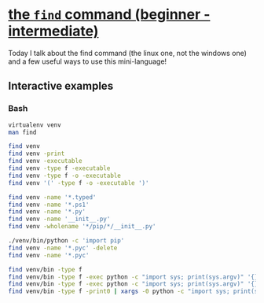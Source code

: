 # [the `find` command (beginner - intermediate)](https://youtu.be/y6NQTZgPNPw)

Today I talk about the find command (the linux one, not the windows one) and a few useful ways to use this mini-language!

## Interactive examples

### Bash

```bash
virtualenv venv
man find

find venv
find venv -print
find venv -executable
find venv -type f -executable
find venv -type f -o -executable
find venv '(' -type f -o -executable ')'

find venv -name '*.typed'
find venv -name '*.ps1'
find venv -name '*.py'
find venv -name '__init__.py'
find venv -wholename '*/pip/*/__init__.py'

./venv/bin/python -c 'import pip'
find venv -name '*.pyc' -delete
find venv -name '*.pyc'

find venv/bin -type f
find venv/bin -type f -exec python -c "import sys; print(sys.argv)" '{}' ';'
find venv/bin -type f -exec python -c "import sys; print(sys.argv)" '{}' '+'
find venv/bin -type f -print0 | xargs -0 python -c "import sys; print(sys.argv)"
```

